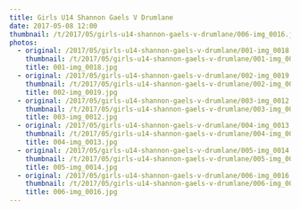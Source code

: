 ```yaml
---
title: Girls U14 Shannon Gaels V Drumlane
date: 2017-05-08 12:00
thumbnail: /t/2017/05/girls-u14-shannon-gaels-v-drumlane/006-img_0016.jpg
photos:
  - original: /2017/05/girls-u14-shannon-gaels-v-drumlane/001-img_0018.jpg
    thumbnail: /t/2017/05/girls-u14-shannon-gaels-v-drumlane/001-img_0018.jpg
    title: 001-img_0018.jpg
  - original: /2017/05/girls-u14-shannon-gaels-v-drumlane/002-img_0019.jpg
    thumbnail: /t/2017/05/girls-u14-shannon-gaels-v-drumlane/002-img_0019.jpg
    title: 002-img_0019.jpg
  - original: /2017/05/girls-u14-shannon-gaels-v-drumlane/003-img_0012.jpg
    thumbnail: /t/2017/05/girls-u14-shannon-gaels-v-drumlane/003-img_0012.jpg
    title: 003-img_0012.jpg
  - original: /2017/05/girls-u14-shannon-gaels-v-drumlane/004-img_0013.jpg
    thumbnail: /t/2017/05/girls-u14-shannon-gaels-v-drumlane/004-img_0013.jpg
    title: 004-img_0013.jpg
  - original: /2017/05/girls-u14-shannon-gaels-v-drumlane/005-img_0014.jpg
    thumbnail: /t/2017/05/girls-u14-shannon-gaels-v-drumlane/005-img_0014.jpg
    title: 005-img_0014.jpg
  - original: /2017/05/girls-u14-shannon-gaels-v-drumlane/006-img_0016.jpg
    thumbnail: /t/2017/05/girls-u14-shannon-gaels-v-drumlane/006-img_0016.jpg
    title: 006-img_0016.jpg
---
```

